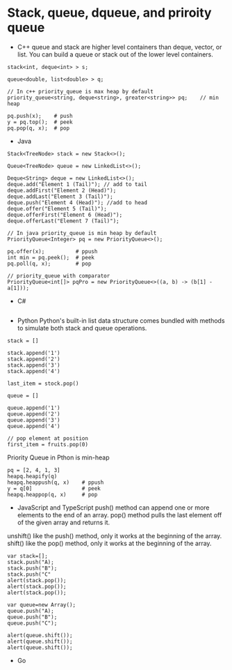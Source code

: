 # Stack, queue, dqueue, and priroity queue
- C++
queue and stack are higher level containers than deque, vector, or list. You can build a queue or stack out of the lower level containers.
```
stack<int, deque<int> > s;

queue<double, list<double> > q;

// In c++ priority_queue is max heap by default
priority_queue<string, deque<string>, greater<string>> pq;    // min heap

pq.push(x);    # push
y = pq.top();  # peek
pq.pop(q, x);  # pop 
```
 

- Java
```
Stack<TreeNode> stack = new Stack<>();

Queue<TreeNode> queue = new LinkedList<>();

Deque<String> deque = new LinkedList<>(); 
deque.add("Element 1 (Tail)"); // add to tail 
deque.addFirst("Element 2 (Head)"); 
deque.addLast("Element 3 (Tail)"); 
deque.push("Element 4 (Head)"); //add to head 
deque.offer("Element 5 (Tail)"); 
deque.offerFirst("Element 6 (Head)"); 
deque.offerLast("Element 7 (Tail)"); 
    
// In java priority_queue is min heap by default
PriorityQueue<Integer> pq = new PriorityQueue<>();

pq.offer(x);          # ppush
int min = pq.peek();  # peek
pq.poll(q, x);        # pop 

// priority_queue with comparator
PriorityQueue<int[]> pqPro = new PriorityQueue<>((a, b) -> (b[1] - a[1]));
```

- C#
```
```

- Python
Python's built-in list data structure comes bundled with methods to simulate both stack and queue operations.

```
stack = []

stack.append('1')  
stack.append('2')  
stack.append('3')  
stack.append('4')

last_item = stock.pop()  
```
```
queue = []

queue.append('1')  
queue.append('2')  
queue.append('3')  
queue.append('4')

// pop element at position
first_item = fruits.pop(0)  
```
Priority Queue in Pthon is min-heap
```
pq = [2, 4, 1, 3]
heapq.heapify(q)
heapq.heappush(q, x)    # ppush
y = q[0]                # peek
heapq.heappop(q, x)     # pop 
```
- JavaScript and TypeScript
push() method can append one or more elements to the end of an array.
pop() method pulls the last element off of the given array and returns it. 

unshift() like the push() method, only it works at the beginning of the array. 
shift() like the pop() method, only it works at the beginning of the array.

```
var stack=[];
stack.push("A);
stack.push("B");
stack.push("C"
alert(stack.pop());
alert(stack.pop());
alert(stack.pop());
```
```
var queue=new Array();
queue.push("A);
queue.push("B");
queue.push("C");

alert(queue.shift());
alert(queue.shift());
alert(queue.shift());
```

- Go
```
```









